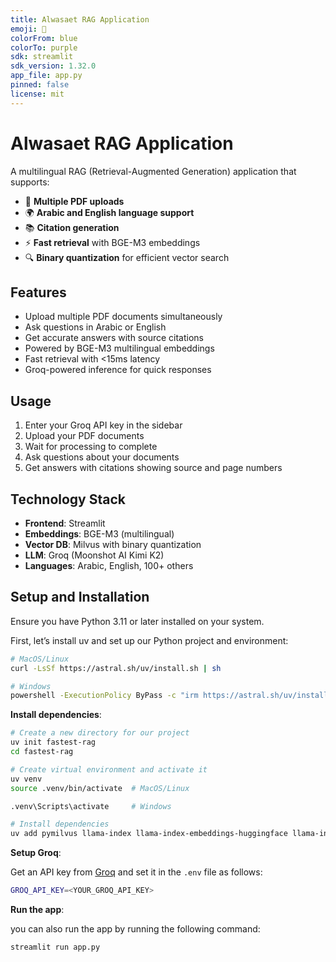 ```yaml
---
title: Alwasaet RAG Application
emoji: 🚀
colorFrom: blue
colorTo: purple
sdk: streamlit
sdk_version: 1.32.0
app_file: app.py
pinned: false
license: mit
---
```


# Alwasaet RAG Application

A multilingual RAG (Retrieval-Augmented Generation) application that supports:

- 📄 **Multiple PDF uploads**
- 🌍 **Arabic and English language support** 
- 📚 **Citation generation**
- ⚡ **Fast retrieval** with BGE-M3 embeddings
- 🔍 **Binary quantization** for efficient vector search

## Features

- Upload multiple PDF documents simultaneously
- Ask questions in Arabic or English
- Get accurate answers with source citations
- Powered by BGE-M3 multilingual embeddings
- Fast retrieval with <15ms latency
- Groq-powered inference for quick responses

## Usage

1. Enter your Groq API key in the sidebar
2. Upload your PDF documents
3. Wait for processing to complete
4. Ask questions about your documents
5. Get answers with citations showing source and page numbers

## Technology Stack

- **Frontend**: Streamlit
- **Embeddings**: BGE-M3 (multilingual)
- **Vector DB**: Milvus with binary quantization
- **LLM**: Groq (Moonshot AI Kimi K2)
- **Languages**: Arabic, English, 100+ others

## Setup and Installation

Ensure you have Python 3.11 or later installed on your system.

First, let’s install uv and set up our Python project and environment:
```bash
# MacOS/Linux
curl -LsSf https://astral.sh/uv/install.sh | sh

# Windows
powershell -ExecutionPolicy ByPass -c "irm https://astral.sh/uv/install.ps1 | iex"
```

**Install dependencies**:

```bash
# Create a new directory for our project
uv init fastest-rag
cd fastest-rag

# Create virtual environment and activate it
uv venv
source .venv/bin/activate  # MacOS/Linux

.venv\Scripts\activate     # Windows

# Install dependencies
uv add pymilvus llama-index llama-index-embeddings-huggingface llama-index-llms-groq streamlit beam-client
```

**Setup Groq**:

Get an API key from [Groq](https://console.groq.com/) and set it in the `.env` file as follows:

```bash
GROQ_API_KEY=<YOUR_GROQ_API_KEY> 
```

**Run the app**:

  you can also run the app by running the following command:

   ```bash
   streamlit run app.py
   ```



